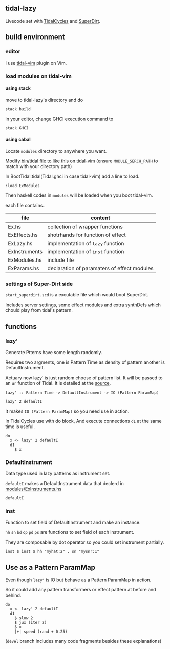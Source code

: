 tidal-lazy
---

Livecode set with [TidalCycles](https://github.com/tidalcycles/Tidal) and [SuperDirt](https://github.com/musikinformatik/SuperDirt).

## build environment 

### editor

I use [tidal-vim](https://github.com/munshkr/vim-tidal) plugin on Vim.

### load modules on tidal-vim

#### using stack

move to tidal-lazy's directory and do

`
stack build
`

in your editor, change GHCI execution command to

`stack GHCI`


#### using cabal

Locate ```modules``` directory to anywhere you want.

[Modify bin/tidal file to like this on tidal-vim](https://github.com/moxuse/vim-tidal/commit/0819012aac63dc065bb34890b8a0a29776991853) (ensure ```MODULE_SERCH_PATH``` to match with your directory path)

In BootTidal.tidal(Tidal.ghci in case tidal-vim) add a line to load.

```:load ExModules```

Then haskell codes in ```modules``` will be loaded when you boot tidal-vim.

each file contains..

file | content
--- | ---
Ex.hs | collection of wrapper functions
ExEffects.hs | shotrhands for function of effect
ExLazy.hs | implementation of ```lazy``` function
ExInstruments | implementation of ```inst``` function
ExModules.hs | include file
ExParams.hs | declaration of paramaters of effect modules

### settings of Super-Dirt side

```start_superdirt.scd``` is a excutable file which would boot SuperDirt.

Includes server settings, some effect modules and extra synthDefs which chould play from tidal's pattern.


## functions

### lazy'

Generate Ptterns have some length randomly.

Requires two argments, one is Pattern Time as density of pattern another is DefaultInstrument.

Actuary now lazy' is just random choose of pattern list. It will be passed to an `ur` function of Tidal. It is detailed at the [source](https://github.com/moxuse/tidal-lazy/blob/master/modules/ExLazy.hs).

```
lazy' :: Pattern Time -> DefaultInstrument -> IO (Pattern ParamMap)
```

```
lazy' 2 defaultI
```

It makes `IO (Pattern ParamMap)` so you need use in action. 

In TidalCycles use with do block, And execute connections `d1` at the same time is useful.

```
do
  x <- lazy' 2 defaultI
  d1
    $ x
```

### DefaultInstrument

Data type used in lazy patterns as instrument set.

`defaultI` makes a DefaultInstrument data that declerd in [modules/ExInstruments.hs](https://github.com/moxuse/tidal-lazy/blob/master/modules/ExInstruments.hs)

```
defaultI
```

### inst

Function to set field of DefaultInstrument and make an instance. 

`hh` `sn` `bd` `cp` `pd` `ps` are functions to set field of each instrument. 

They are composable by dot operator so you could set instrument partially.


```
inst $ inst $ hh "myhat:2" . sn "mysnr:1"
```

## Use as a Pattern ParamMap

Even though `lazy'` is IO but behave as a Pattern ParamMap in action.

So it could add any pattern transformers or effect pattern at before and behind.

```
do
  x <- lazy' 2 defaultI
  d1
    $ slow 2
    $ jux (iter 2)
    $ x
    |+| speed (rand + 0.25)
```


(```devel``` branch includes many code fragments besides these explanations)
